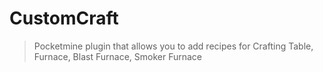 # CustomCraft

>Pocketmine plugin that allows you to add recipes for Crafting Table, Furnace, Blast Furnace, Smoker Furnace
